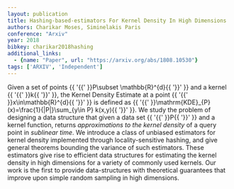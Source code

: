 ```yaml
---
layout: publication
title: Hashing-based-estimators For Kernel Density In High Dimensions
authors: Charikar Moses, Siminelakis Paris
conference: "Arxiv"
year: 2018
bibkey: charikar2018hashing
additional_links:
  - {name: "Paper", url: "https://arxiv.org/abs/1808.10530"}
tags: ['ARXIV', 'Independent']
---
```

Given a set of points \{\{ '\{\{' \}\}P\subset \mathbb\{R\}^\{d\}\{\{ '\}\}' \}\} and a kernel \{\{ '\{\{' \}\}k\{\{ '\}\}' \}\}, the Kernel Density Estimate at a point \{\{ '\{\{' \}\}x\in\mathbb\{R\}^\{d\}\{\{ '\}\}' \}\} is defined as \{\{ '\{\{' \}\}\mathrm\{KDE\}\_\{P\}(x)=\frac\{1\}\{|P|\}\sum\_\{y\in P\} k(x,y)\{\{ '\}\}' \}\}. We study the problem of designing a data structure that given a data set \{\{ '\{\{' \}\}P\{\{ '\}\}' \}\} and a kernel function, returns *approximations to the kernel density* of a query point in *sublinear time*. We introduce a class of unbiased estimators for kernel density implemented through locality-sensitive hashing, and give general theorems bounding the variance of such estimators. These estimators give rise to efficient data structures for estimating the kernel density in high dimensions for a variety of commonly used kernels. Our work is the first to provide data-structures with theoretical guarantees that improve upon simple random sampling in high dimensions.
